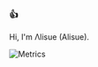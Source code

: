 ### :+1:

Hi, I'm Λlisue (Alisue).

![Metrics](https://github.com/lambdalisue/lambdalisue/blob/main/github-metrics.svg)
